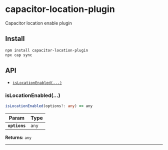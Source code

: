 # capacitor-location-plugin

Capacitor location enable plugin

## Install

```bash
npm install capacitor-location-plugin
npx cap sync
```

## API

<docgen-index>

* [`isLocationEnabled(...)`](#islocationenabled)

</docgen-index>

<docgen-api>
<!--Update the source file JSDoc comments and rerun docgen to update the docs below-->

### isLocationEnabled(...)

```typescript
isLocationEnabled(options?: any) => any
```

| Param         | Type             |
| ------------- | ---------------- |
| **`options`** | <code>any</code> |

**Returns:** <code>any</code>

--------------------

</docgen-api>

